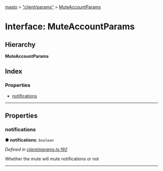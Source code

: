 [masto](../README.md) > ["client/params"](../modules/_client_params_.md) > [MuteAccountParams](../interfaces/_client_params_.muteaccountparams.md)

# Interface: MuteAccountParams

## Hierarchy

**MuteAccountParams**

## Index

### Properties

* [notifications](_client_params_.muteaccountparams.md#notifications)

---

## Properties

<a id="notifications"></a>

###  notifications

**● notifications**: *`boolean`*

*Defined in [client/params.ts:192](https://github.com/neet/masto.js/blob/84b2118/src/client/params.ts#L192)*

Whether the mute will mute notifications or not

___

